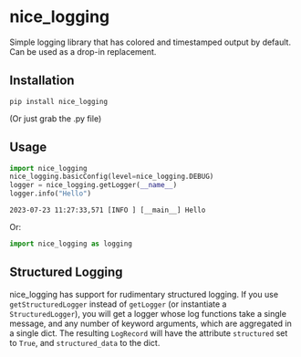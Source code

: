 # nice_logging

Simple logging library that has colored and timestamped output by default. Can be used as a drop-in replacement.

## Installation

```pip install nice_logging```

(Or just grab the .py file)

## Usage

```python
import nice_logging
nice_logging.basicConfig(level=nice_logging.DEBUG)
logger = nice_logging.getLogger(__name__)
logger.info("Hello")
```
```
2023-07-23 11:27:33,571 [INFO ] [__main__] Hello
```

Or:

```python
import nice_logging as logging
```

## Structured Logging

nice_logging has support for rudimentary structured logging. If you use `getStructuredLogger` instead of `getLogger` (or instantiate a `StructuredLogger`), you will get a logger whose log functions take a single message, and any number of keyword arguments, which are aggregated in a single dict. The resulting `LogRecord` will have the attribute `structured` set to `True`, and `structured_data` to the dict.
